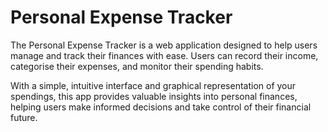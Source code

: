 # Personal Expense Tracker

The Personal Expense Tracker is a web application designed to help users manage and track their finances with ease. Users can record their income, categorise their expenses, and monitor their spending habits. 

With a simple, intuitive interface and graphical representation of your spendings, this app provides valuable insights into personal finances, helping users make informed decisions and take control of their financial future.
